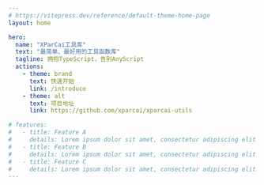 ```yaml
---
# https://vitepress.dev/reference/default-theme-home-page
layout: home

hero:
  name: "XParCai工具库"
  text: "最简单、最好用的工具函数库"
  tagline: 拥抱TypeScript，告别AnyScript
  actions:
    - theme: brand
      text: 快速开始
      link: /introduce
    - theme: alt
      text: 项目地址
      link: https://github.com/xparcai/xparcai-utils

# features:
#   - title: Feature A
#     details: Lorem ipsum dolor sit amet, consectetur adipiscing elit
#   - title: Feature B
#     details: Lorem ipsum dolor sit amet, consectetur adipiscing elit
#   - title: Feature C
#     details: Lorem ipsum dolor sit amet, consectetur adipiscing elit
---
```

